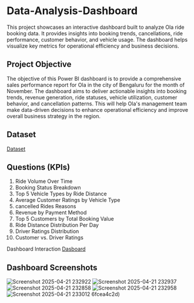 # Data-Analysis-Dashboard
 This project showcases an interactive dashboard built to analyze Ola ride booking data. It provides insights into booking trends, cancellations, ride performance, customer behavior, and vehicle usage. The dashboard helps visualize key metrics for operational efficiency and business decisions.

 ## Project Objective
 The objective of this Power BI dashboard is to provide a comprehensive sales performance report for Ola in the city of Bengaluru for the month of November. The dashboard aims to deliver actionable insights into booking trends, revenue generation, ride statuses, vehicle utilization, customer behavior, and cancellation patterns. This will help Ola's management team make data-driven decisions to enhance operational efficiency and improve overall business strategy in the region.

 ## Dataset
<a href = "https://github.com/rishabh192000/Data-Analysis-Dashboard/blob/main/bengaluru_city_booking_data_nov.csv">Dataset</a>
 
## Questions (KPIs)
1. Ride Volume Over Time
2. Booking Status Breakdown
3. Top 5 Vehicle Types by Ride Distance
4. Average Customer Ratings by Vehicle Type
5. cancelled Rides Reasons
6. Revenue by Payment Method
7. Top 5 Customers by Total Booking Value
8. Ride Distance Distribution Per Day
9. Driver Ratings Distribution
10. Customer vs. Driver Ratings
 
Dashboard Interaction  <a href = "https://github.com/rishabh192000/Data-Analysis-Dashboard/blob/main/ola_dashboard.pbit">Dasboard</a>

## Dashboard Screenshots

![Screenshot 2025-04-21 232922](https://github.com/user-attachments/assets/5d2409bc-6d9a-42ea-a9d2-7eff4ced75d3)
![Screenshot 2025-04-21 232937](https://github.com/user-attachments/assets/7d6aab0d-1d7d-4f34-8b22-8f3f554c9629)
![Screenshot 2025-04-21 232858](https://github.com/user-attachments/assets/bca043da-0008-471f-9768-9d50414e4564)
![Screenshot 2025-04-21 232958](https://github.com/user-attachments/assets/89357b14-5a31-481f-9207-9ff)
![Screenshot 2025-04-21 233012](https://github.com/user-attachments/assets/7a96975a-301b-462e-b590-509e086948fb)
6fcea4c2d)
